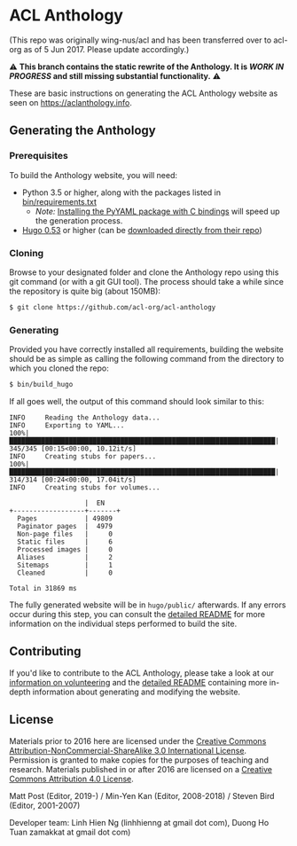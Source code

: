 # ACL Anthology

(This repo was originally wing-nus/acl and has been transferred over to acl-org
as of 5 Jun 2017.  Please update accordingly.)

:warning: **This branch contains the static rewrite of the Anthology.  It is
*WORK IN PROGRESS* and still missing substantial functionality.** :warning:

These are basic instructions on generating the ACL Anthology website as seen on
<https://aclanthology.info>.


## Generating the Anthology

### Prerequisites

To build the Anthology website, you will need:

+ Python 3.5 or higher, along with the packages listed in
  [bin/requirements.txt](bin/requirements.txt)
  + *Note:* [Installing the PyYAML package with C
    bindings](http://rmcgibbo.github.io/blog/2013/05/23/faster-yaml-parsing-with-libyaml/)
    will speed up the generation process.
+ [Hugo 0.53](https://gohugo.io) or higher (can be [downloaded directly from
  their repo](https://github.com/gohugoio/hugo/releases))


### Cloning

Browse to your designated folder and clone the Anthology repo using this git
command (or with a git GUI tool). The process should take a while since the
repository is quite big (about 150MB):

```bash
$ git clone https://github.com/acl-org/acl-anthology
```


### Generating

Provided you have correctly installed all requirements, building the website
should be as simple as calling the following command from the directory to which
you cloned the repo:

```bash
$ bin/build_hugo
```

If all goes well, the output of this command should look similar to this:

```
INFO     Reading the Anthology data...
INFO     Exporting to YAML...
100%|███████████████████████████████████████████████████████████████████| 345/345 [00:15<00:00, 10.12it/s]
INFO     Creating stubs for papers...
100%|███████████████████████████████████████████████████████████████████| 314/314 [00:24<00:00, 17.04it/s]
INFO     Creating stubs for volumes...

                   |  EN
+------------------+-------+
  Pages            | 49809
  Paginator pages  |  4979
  Non-page files   |     0
  Static files     |     6
  Processed images |     0
  Aliases          |     2
  Sitemaps         |     1
  Cleaned          |     0

Total in 31869 ms
```

The fully generated website will be in `hugo/public/` afterwards.  If any errors
occur during this step, you can consult the [detailed
README](README_detailed.md) for more information on the individual steps
performed to build the site.


## Contributing

If you'd like to contribute to the ACL Anthology, please take a look at our
[information on volunteering](https://aclanthology.info/volunteer) and the
[detailed README](README_detailed.md) containing more in-depth information about
generating and modifying the website.


## License

Materials prior to 2016 here are licensed under the [Creative Commons
Attribution-NonCommercial-ShareAlike 3.0 International
License](https://creativecommons.org/licenses/by-nc-sa/3.0/).  Permission is
granted to make copies for the purposes of teaching and research.  Materials
published in or after 2016 are licensed on a [Creative Commons Attribution 4.0
License](https://creativecommons.org/licenses/by/4.0/).

Matt Post (Editor, 2019-) / Min-Yen Kan (Editor, 2008-2018) / Steven Bird (Editor, 2001-2007)

Developer team: Linh Hien Ng (linhhienng at gmail dot com), Duong Ho Tuan zamakkat at gmail dot com)
